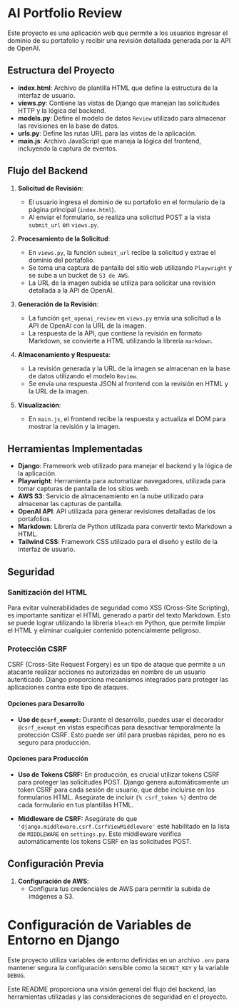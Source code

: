 # AI Portfolio Review

Este proyecto es una aplicación web que permite a los usuarios ingresar el dominio de su portafolio y recibir una revisión detallada generada por la API de OpenAI. 

## Estructura del Proyecto

- **index.html**: Archivo de plantilla HTML que define la estructura de la interfaz de usuario.
- **views.py**: Contiene las vistas de Django que manejan las solicitudes HTTP y la lógica del backend.
- **models.py**: Define el modelo de datos `Review` utilizado para almacenar las revisiones en la base de datos.
- **urls.py**: Define las rutas URL para las vistas de la aplicación.
- **main.js**: Archivo JavaScript que maneja la lógica del frontend, incluyendo la captura de eventos.

## Flujo del Backend

1. **Solicitud de Revisión**:
   - El usuario ingresa el dominio de su portafolio en el formulario de la página principal (`index.html`).
   - Al enviar el formulario, se realiza una solicitud POST a la vista `submit_url` en `views.py`.

2. **Procesamiento de la Solicitud**:
   - En `views.py`, la función `submit_url` recibe la solicitud y extrae el dominio del portafolio.
   - Se toma una captura de pantalla del sitio web utilizando `Playwright` y se sube a un bucket de `S3 de AWS`.
   - La URL de la imagen subida se utiliza para solicitar una revisión detallada a la API de OpenAI.

3. **Generación de la Revisión**:
   - La función `get_openai_review` en `views.py` envía una solicitud a la API de OpenAI con la URL de la imagen.
   - La respuesta de la API, que contiene la revisión en formato Markdown, se convierte a HTML utilizando la librería `markdown`.

4. **Almacenamiento y Respuesta**:
   - La revisión generada y la URL de la imagen se almacenan en la base de datos utilizando el modelo `Review`.
   - Se envía una respuesta JSON al frontend con la revisión en HTML y la URL de la imagen.

5. **Visualización**:
   - En `main.js`, el frontend recibe la respuesta y actualiza el DOM para mostrar la revisión y la imagen.  

## Herramientas Implementadas

- **Django**: Framework web utilizado para manejar el backend y la lógica de la aplicación.
- **Playwright**: Herramienta para automatizar navegadores, utilizada para tomar capturas de pantalla de los sitios web.
- **AWS S3**: Servicio de almacenamiento en la nube utilizado para almacenar las capturas de pantalla.
- **OpenAI API**: API utilizada para generar revisiones detalladas de los portafolios.
- **Markdown**: Librería de Python utilizada para convertir texto Markdown a HTML.
- **Tailwind CSS**: Framework CSS utilizado para el diseño y estilo de la interfaz de usuario.

## Seguridad

### Sanitización del HTML

Para evitar vulnerabilidades de seguridad como XSS (Cross-Site Scripting), es importante sanitizar el HTML generado a partir del texto Markdown. Esto se puede lograr utilizando la librería `bleach` en Python, que permite limpiar el HTML y eliminar cualquier contenido potencialmente peligroso. 

### Protección CSRF

CSRF (Cross-Site Request Forgery) es un tipo de ataque que permite a un atacante realizar acciones no autorizadas en nombre de un usuario autenticado. Django proporciona mecanismos integrados para proteger las aplicaciones contra este tipo de ataques.

#### Opciones para Desarrollo

- **Uso de `@csrf_exempt`:** Durante el desarrollo, puedes usar el decorador `@csrf_exempt` en vistas específicas para desactivar temporalmente la protección CSRF. Esto puede ser útil para pruebas rápidas, pero no es seguro para producción.

#### Opciones para Producción

- **Uso de Tokens CSRF:** En producción, es crucial utilizar tokens CSRF para proteger las solicitudes POST. Django genera automáticamente un token CSRF para cada sesión de usuario, que debe incluirse en los formularios HTML. Asegúrate de incluir `{% csrf_token %}` dentro de cada formulario en tus plantillas HTML.
  
- **Middleware de CSRF:** Asegúrate de que `'django.middleware.csrf.CsrfViewMiddleware'` esté habilitado en la lista de `MIDDLEWARE` en `settings.py`. Este middleware verifica automáticamente los tokens CSRF en las solicitudes POST.

## Configuración Previa

1. **Configuración de AWS**:
   - Configura tus credenciales de AWS para permitir la subida de imágenes a S3.

# Configuración de Variables de Entorno en Django

Este proyecto utiliza variables de entorno definidas en un archivo `.env` para mantener segura la configuración sensible como la `SECRET_KEY` y la variable `DEBUG`.


Este README proporciona una visión general del flujo del backend, las herramientas utilizadas y las consideraciones de seguridad en el proyecto.